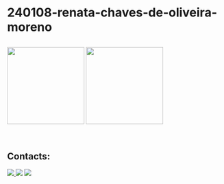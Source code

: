 # 240108-renata-chaves-de-oliveira-moreno

##

<div align="left">
 
  <img height="180em" src="https://github-readme-stats.vercel.app/api?username=renatachom&show_icons=true&theme=dracula&include_all_commits=true&count_private=true"/>
  <img height="180em" src="https://github-readme-stats.vercel.app/api/top-langs/?username=renatachom&layout=compact&langs_count=7&theme=dracula"/>
</div>

 &nbsp;
 &nbsp;

 ## Contacts:

<div> 
<a href="https://www.instagram.com/renatachom" target="_blank"><img src="https://img.shields.io/badge/-Instagram-%23E4405F?style=for-the-badge&logo=instagram&logoColor=white">
</a>
<a href = "mailto:contato.renatachom.ads@gmail.com"> <img src="https://img.shields.io/badge/-Gmail-%23333?style=for-the-badge&logo=gmail&logoColor=white" target="_blank"></a>
<a href="https://www.linkedin.com/in/renata-moreno-672307137/" target="_blank"><img src="https://img.shields.io/badge/-LinkedIn-%230077B5?style=for-the-badge&logo=linkedin&logoColor=white"  target="_blank"></a> 
